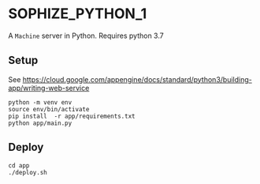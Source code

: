 # SOPHIZE_PYTHON_1
A `Machine` server in Python. Requires python 3.7

## Setup

See https://cloud.google.com/appengine/docs/standard/python3/building-app/writing-web-service

```
python -m venv env
source env/bin/activate
pip install  -r app/requirements.txt
python app/main.py
```

## Deploy

```
cd app
./deploy.sh
```
